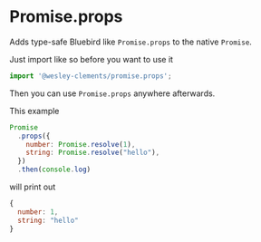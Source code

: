 # Promise.props
Adds type-safe Bluebird like `Promise.props` to the native `Promise`.

Just import like so before you want to use it
```javascript
import '@wesley-clements/promise.props';
```
Then you can use `Promise.props` anywhere afterwards.

This example
```javascript
Promise
  .props({
    number: Promise.resolve(1),
    string: Promise.resolve("hello"),
  })
  .then(console.log)
```
will print out
```javascript
{
  number: 1,
  string: "hello"
}
```


